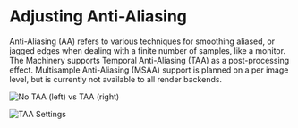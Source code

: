 # Adjusting Anti-Aliasing

Anti-Aliasing (AA) refers to various techniques for smoothing aliased, or jagged edges when dealing with a finite number of samples, like a monitor. The Machinery supports Temporal Anti-Aliasing (TAA) as a post-processing effect. Multisample Anti-Aliasing (MSAA) support is planned on a per image level, but is currently not available to all render backends.

![No TAA (left) vs TAA (right)](https://www.dropbox.com/s/98wyr2w26dbe8r6/tm_tut_aa.png?raw=1)

![TAA Settings](https://www.dropbox.com/s/8196q7vpn5bujx8/tm_tut_aa_settings.png?raw=1)